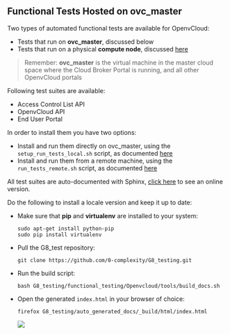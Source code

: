 ## Functional Tests Hosted on ovc_master

Two types of automated functional tests are available for OpenvCloud:
- Tests that run on **ovc_master**, discussed below
- Tests that run on a physical **compute node**, discussed [here](../compute_node_hosted/compute_node_hosted.md)

> Remember: **ovc_master** is the virtual machine in the master cloud space where the Cloud Broker Portal is running, and all other OpenvCloud portals

Following test suites are available:
- Access Control List API 
- OpenvCloud API
- End User Portal

In order to install them you have two options:
- Install and run them directly on ovc_master, using the `setup_run_tests_local.sh` script, as documented [here](local_setup.md)
- Install and run them from a remote machine, using the `run_tests_remote.sh` script, as documented [here](remote_setup.md)

All test suites are auto-documented with Sphinx, [click here](http://85.255.197.106:8888/) to see an online version.

Do the following to install a locale version and keep it up to date:

- Make sure that **pip** and **virtualenv** are installed to your system:
  ```shell
  sudo apt-get install python-pip
  sudo pip install virtualenv
  ```
- Pull the G8_test repository:
  ```
  git clone https://github.com/0-complexity/G8_testing.git
  ```
- Run the build script:
  ```
  bash G8_testing/functional_testing/Openvcloud/tools/build_docs.sh
  ```
- Open the generated `index.html` in your browser of choice:
  ```
  firefox G8_testing/auto_generated_docs/_build/html/index.html
  ````
  
  ![](sphinx.png)